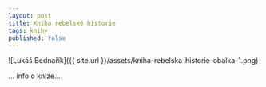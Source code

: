 ```yaml
---
layout: post
title: Kniha rebelské historie
tags: knihy
published: false
---
```


![Lukáš Bednařík]({{ site.url }}/assets/kniha-rebelska-historie-obalka-1.png)


... info o knize...
